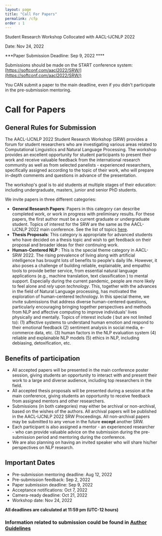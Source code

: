 ```yaml
---
layout: page
title: "Call For Papers"
permalink: /cfp
order : 1
---
```


Student Research Workshop Collocated with AACL-IJCNLP 2022

Date: Nov 24, 2022

***Paper Submission Deadline: Sep 9, 2022 ****

Submissions should be made on the START conference system: [https://softconf.com/aacl2022/SRW/](https://softconf.com/aacl2022/SRW/)

You CAN submit a paper to the main deadline, even if you didn't participate in the pre-submission mentoring.

# Call for Papers
## General Rules for Submission
The AACL-IJCNLP 2022 Student Research Workshop (SRW) provides a forum for student researchers who are investigating various areas related to Computational Linguistics and Natural Language Processing. The workshop provides an excellent opportunity for student participants to present their work and receive valuable feedback from the international research community as well as from selected panelists - experienced researchers, specifically assigned according to the topic of their work, who will prepare in-depth comments and questions in advance of the presentation.

The workshop's goal is to aid students at multiple stages of their education: including undergraduate, masters, junior and senior PhD students.

We invite papers in three different categories:
- __General Research Papers__: Papers in this category can describe completed work, or work in progress with preliminary results. For these papers, the first author must be a current graduate or undergraduate student. Topics of interest for the SRW are the same as the AACL-IJCNLP 2022 main conference. See the list of topics [here](https://www.aacl2022.org/Submission/paper).
- __Thesis Proposals__: This category is appropriate for advanced students who have decided on a thesis topic and wish to get feedback on their proposal and broader ideas for their continuing work.
- __Human-Centered NLP__ : This is the special theme category in AACL-SRW 2022. The rising prevalence of living along with artificial intelligence has brought lots of benefits to people's daily life. However, it also poses a challenge of building reliable, explainable, and empathic tools to provide better service, from essential natural language applications (e.g., machine translation, text classification ) to mental support. Especially during the current pandemic, people are more likely to feel alone and *rely* upon *technology*. This, together with the advances in the field of Natural Language processing, has motivated the exploration of human-centered technology. In this special theme, we invite submissions that address diverse human-centered questions, particularly encouraging bringing together perspectives and methods from NLP and affective computing to improve individuals' lives physically and mentally.
Topics of interest include ( but are not limited to):
(1) affective systems to understand human emotion and respond to their emotional feedback
(2) sentiment analysis in social media, e-commerce data, etc.
(3) human factors in the NLP evaluation system
(4) reliable and explainable NLP models
(5) ethics in NLP, including debiasing, detoxification, etc.

## Benefits of participation

- All accepted papers will be presented in the main conference poster session, giving students an opportunity to interact with and present their work to a large and diverse audience, including top researchers in the field.
- All accepted thesis proposals will be presented during a session at the main conference, giving students an opportunity to receive feedback from assigned mentors and other researchers.
- Submissions (in both categories) may either be archival or non-archival, based on the wishes of the authors. All archival papers will be published in the AACL-IJCNLP 2022 SRW Proceedings. All non-archival papers may be submitted to any venue in the future __except__ another SRW.
- Each participant is also assigned a mentor - an experienced researcher - who can provide valuable advice on the submission during the pre-submission period and mentoring during the conference.
- We are also planning on having an invited speaker who will share his/her perspectives on NLP research.

## Important Dates
- Pre-submission mentoring deadline: Aug 12, 2022
- Pre-submission feedback: Sep 2, 2022
- Paper submission deadline: Sep 9, 2022
- Acceptance notifications: Oct 7, 2022
- Camera-ready deadline: Oct 21, 2022
- Workshop date: Nov 24, 2022


__All deadlines are calculated at 11:59 pm (UTC-12 hours)__

### Information related to submission could be found in [Author Guidelines](/author)

